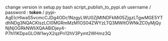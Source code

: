 change version in setup.py
bash script_publish_to_pypi.sh
username / password : 
__token__ / pypi-AgEIcHlwaS5vcmcCJDg4ODc1NzgyLWU0ZjMtNDFkMi05ZjgzLTgwMGE5YTdhNDg3NQACKlszLCI0MGRmMzM1OS04ZWYzLTQ3MWItOWNkZC0yMjQyNjNjOGRkNWIiXQAABiDjey4-P7h11KDpsGLOW1wyX2qzPn12hV3Pymt2WHmz3Q